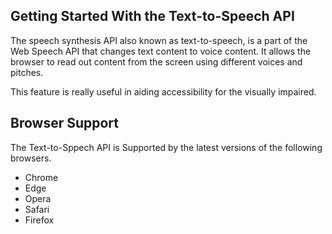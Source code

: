 ## Getting Started With the Text-to-Speech API

The speech synthesis API also known as text-to-speech, is a part of the Web Speech API that changes text content to voice content. It allows the browser to read out content from the screen using different voices and pitches.

This feature is really useful in aiding accessibility for the visually impaired.


## Browser Support

The Text-to-Sppech API is Supported by the latest versions of the following browsers.

- Chrome 
- Edge
- Opera
- Safari
- Firefox


